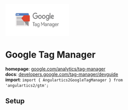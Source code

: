 <img 
    src="../../../assets/svg/gtm.svg" 
    alt="Google Tag Manager logo"
    height="100px"
    width="200px" />

# Google Tag Manager
__homepage__: [google.com/analytics/tag-manager](https://www.google.com/analytics/tag-manager/)  
__docs__: [developers.google.com/tag-manager/devguide](https://developers.google.com/tag-manager/devguide)  
__import__: `import { Angulartics2GoogleTagManager } from 'angulartics2/gtm';`  

## Setup
